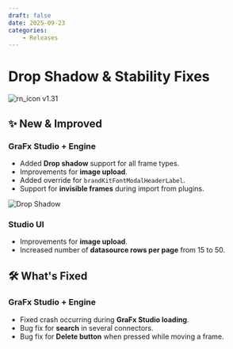 ```yaml
---
draft: false
date: 2025-09-23
categories: 
    - Releases
---
```


# Drop Shadow & Stability Fixes

![rn_icon](/assets/icon-GraFx-Studio.svg) <span class="version-label">v1.31</span>

## ✨ New & Improved

### GraFx Studio + Engine
- Added **Drop shadow** support for all frame types.  
- Improvements for **image upload**.  
- Added override for `brandKitFontModalHeaderLabel`.  
- Support for **invisible frames** during import from plugins.  

![Drop Shadow](/release-notes/releasenotesassets/DropShadow.gif)

### Studio UI
- Improvements for **image upload**.  
- Increased number of **datasource rows per page** from 15 to 50.  

## 🛠️ What's Fixed

### GraFx Studio + Engine
- Fixed crash occurring during **GraFx Studio loading**.  
- Bug fix for **search** in several connectors.  
- Bug fix for **Delete button** when pressed while moving a frame.  
